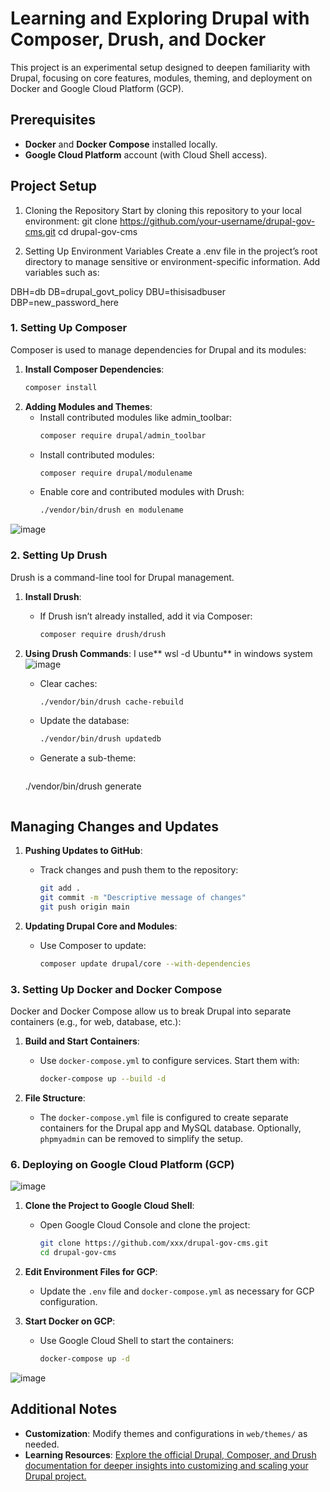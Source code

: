 
# Learning and Exploring Drupal with Composer, Drush, and Docker

This project is an experimental setup designed to deepen familiarity with Drupal, focusing on core features, modules, theming, and deployment on Docker and Google Cloud Platform (GCP). 
 
## Prerequisites
- **Docker** and **Docker Compose** installed locally.
- **Google Cloud Platform** account (with Cloud Shell access).

## Project Setup
1. Cloning the Repository
Start by cloning this repository to your local environment:
git clone https://github.com/your-username/drupal-gov-cms.git
cd drupal-gov-cms

2. Setting Up Environment Variables
Create a .env file in the project’s root directory to manage sensitive or environment-specific information. Add variables such as:

DBH=db
DB=drupal_govt_policy
DBU=thisisadbuser
DBP=new_password_here

### 1. Setting Up Composer

Composer is used to manage dependencies for Drupal and its modules:

1. **Install Composer Dependencies**:
   ```bash
   composer install
   ```
2. **Adding Modules and Themes**:
   - Install contributed modules like admin_toolbar:
       ```bash
       composer require drupal/admin_toolbar
        ```
   - Install contributed modules:
     ```bash
     composer require drupal/modulename
     ```
   - Enable core and contributed modules with Drush:
     ```bash
     ./vendor/bin/drush en modulename
     ```
![image](https://github.com/user-attachments/assets/23542621-84f2-41b6-9b73-d6c310663dbc)


 
### 2. Setting Up Drush

Drush is a command-line tool for Drupal management.

1. **Install Drush**:
   - If Drush isn’t already installed, add it via Composer:
     ```bash
     composer require drush/drush
     ```

2. **Using Drush Commands**:
I use** wsl -d Ubuntu** in windows system
![image](https://github.com/user-attachments/assets/dec9c82a-3313-4832-8bfa-a03c46502bdf)

   - Clear caches:
     ```bash
     ./vendor/bin/drush cache-rebuild
     ```
   - Update the database:
     ```bash
     ./vendor/bin/drush updatedb
     ```
   - Generate a sub-theme:
      ```bash
    ./vendor/bin/drush generate
   ```
## Managing Changes and Updates

1. **Pushing Updates to GitHub**:
   - Track changes and push them to the repository:
     ```bash
     git add .
     git commit -m "Descriptive message of changes"
     git push origin main
     ```

2. **Updating Drupal Core and Modules**:
   - Use Composer to update:
     ```bash
     composer update drupal/core --with-dependencies
     ```
### 3. Setting Up Docker and Docker Compose

Docker and Docker Compose allow us to break Drupal into separate containers (e.g., for web, database, etc.):

1. **Build and Start Containers**:
   - Use `docker-compose.yml` to configure services. Start them with:
     ```bash
     docker-compose up --build -d
     ```

2. **File Structure**:
   - The `docker-compose.yml` file is configured to create separate containers for the Drupal app and MySQL database. Optionally, `phpmyadmin` can be removed to simplify the setup.

### 6. Deploying on Google Cloud Platform (GCP)
![image](https://github.com/user-attachments/assets/dae70abd-d1ca-4ab9-ac44-04c4f3aaab13)

1. **Clone the Project to Google Cloud Shell**:
   - Open Google Cloud Console and clone the project:
     ```bash
     git clone https://github.com/xxx/drupal-gov-cms.git
     cd drupal-gov-cms
     ```

2. **Edit Environment Files for GCP**:
   - Update the `.env` file and `docker-compose.yml` as necessary for GCP configuration.

3. **Start Docker on GCP**:
   - Use Google Cloud Shell to start the containers:
     ```bash
     docker-compose up -d
     ```
![image](https://github.com/user-attachments/assets/c6b1d0bc-486e-46f9-971d-b0b7517c9cfc)

## Additional Notes

- **Customization**: Modify themes and configurations in `web/themes/` as needed.
- **Learning Resources**: [Explore the official Drupal, Composer, and Drush documentation for deeper insights into customizing and scaling your Drupal project.](https://www.youtube.com/watch?v=XJatVmC5-ro&t=577s)

 

